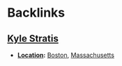 
# Backlinks
## [Kyle Stratis](<Kyle Stratis.md>)
- **[Location](<Location.md>):** [Boston](<Boston.md>), [Massachusetts](<Massachusetts.md>)


